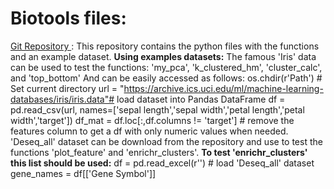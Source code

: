 # Biotools files:
<a href="https://github.com/SaarEzagouri980/SaarEzagouri980.github.io/edit/main/Biotools/"> Git Repository </a> : This repository contains the python files with the functions and an example dataset.
**Using examples datasets:**
The famous 'Iris' data can be used to test the functions: 'my_pca', 'k_clustered_hm', 'cluster_calc', and 'top_bottom'
And can be easily accessed as follows: 
os.chdir(r'Path') # Set current directory
url = "https://archive.ics.uci.edu/ml/machine-learning-databases/iris/iris.data"# load dataset into Pandas DataFrame
df = pd.read_csv(url, names=['sepal length','sepal width','petal length','petal width','target'])
df_mat = df.loc[:,df.columns != 'target'] # remove the features column to get a df with only numeric values when needed.
'Deseq_all' dataset can be download from the repository and use to test the functions 'plot_feature' and 'enrichr_clusters'. 
**To test 'enrichr_clusters' this list should be used:**
df = pd.read_excel(r'') # load  'Deseq_all' dataset
gene_names = df[['Gene Symbol']]



